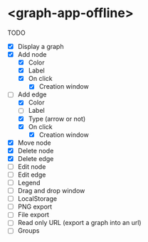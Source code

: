 # \<graph-app-offline\>

TODO

- [x] Display a graph
- [x] Add node
    - [x] Color
    - [x] Label
    - [x] On click
        - [x] Creation window
- [ ] Add edge
    - [x] Color
    - [ ] Label
    - [x] Type (arrow or not)
    - [x] On click
        - [x] Creation window
- [x] Move node
- [x] Delete node
- [x] Delete edge
- [ ] Edit node
- [ ] Edit edge
- [ ] Legend
- [ ] Drag and drop window
- [ ] LocalStorage
- [ ] PNG export
- [ ] File export
- [ ] Read only URL (export a graph into an url)
- [ ] Groups
